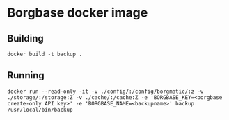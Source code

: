 # Borgbase docker image

## Building
```shell
docker build -t backup .
```

## Running
```shell
docker run --read-only -it -v ./config/:/config/borgmatic/:z -v ./storage/:/storage:Z -v ./cache/:/cache:Z -e 'BORGBASE_KEY=<borgbase create-only API key>' -e 'BORGBASE_NAME=<backupname>' backup /usr/local/bin/backup
```
